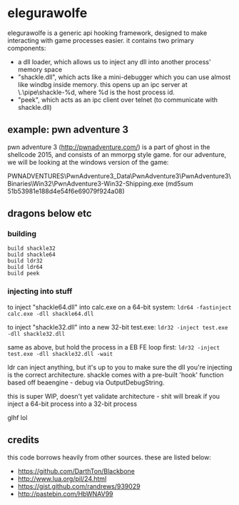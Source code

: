 elegurawolfe
============

elegurawolfe is a generic api hooking framework, designed to make interacting
with game processes easier. it contains two primary components:

- a dll loader, which allows us to inject any dll into another process' memory
space
- "shackle.dll", which acts like a mini-debugger which you can use almost like
windbg inside memory. this opens up an ipc server at \\.\pipe\shackle-%d, where
%d is the host process id.
- "peek", which acts as an ipc client over telnet (to communicate with shackle.dll)

## example: pwn adventure 3

pwn adventure 3 (http://pwnadventure.com/) is a part of ghost in the shellcode
2015, and consists of an mmorpg style game. for our adventure, we will be looking
at the windows version of the game:

PWNADVENTURES\PwnAdventure3_Data\PwnAdventure3\PwnAdventure3\Binaries\Win32\PwnAdventure3-Win32-Shipping.exe
(md5sum 51b53981e188d4e54f6e69079f924a08)

## dragons below etc

### building

```
build shackle32
build shackle64
build ldr32
build ldr64
build peek
````

### injecting into stuff

to inject "shackle64.dll" into calc.exe on a 64-bit system: `ldr64 -fastinject calc.exe -dll shackle64.dll`

to inject "shackle32.dll" into a new 32-bit test.exe: `ldr32 -inject test.exe -dll shackle32.dll`

same as above, but hold the process in a EB FE loop first: `ldr32 -inject test.exe -dll shackle32.dll -wait`

ldr can inject anything, but it's up to you to make sure the dll you're injecting is the correct architecture.
shackle comes with a pre-built 'hook' function based off beaengine - debug via OutputDebugString.

this is super WIP, doesn't yet validate architecture - shit will break if you inject a 64-bit process into a 32-bit process

glhf lol


## credits

this code borrows heavily from other sources. these are listed below:

- https://github.com/DarthTon/Blackbone
- http://www.lua.org/pil/24.html
- https://gist.github.com/randrews/939029
- http://pastebin.com/HbWNAV99